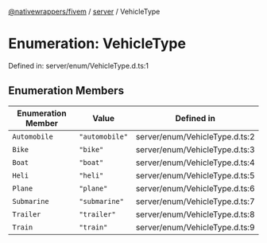 [@nativewrappers/fivem](../../README.md) / [server](../README.md) / VehicleType

# Enumeration: VehicleType

Defined in: server/enum/VehicleType.d.ts:1

## Enumeration Members

| Enumeration Member | Value | Defined in |
| ------ | ------ | ------ |
| <a id="automobile"></a> `Automobile` | `"automobile"` | server/enum/VehicleType.d.ts:2 |
| <a id="bike"></a> `Bike` | `"bike"` | server/enum/VehicleType.d.ts:3 |
| <a id="boat"></a> `Boat` | `"boat"` | server/enum/VehicleType.d.ts:4 |
| <a id="heli"></a> `Heli` | `"heli"` | server/enum/VehicleType.d.ts:5 |
| <a id="plane"></a> `Plane` | `"plane"` | server/enum/VehicleType.d.ts:6 |
| <a id="submarine"></a> `Submarine` | `"submarine"` | server/enum/VehicleType.d.ts:7 |
| <a id="trailer"></a> `Trailer` | `"trailer"` | server/enum/VehicleType.d.ts:8 |
| <a id="train"></a> `Train` | `"train"` | server/enum/VehicleType.d.ts:9 |

